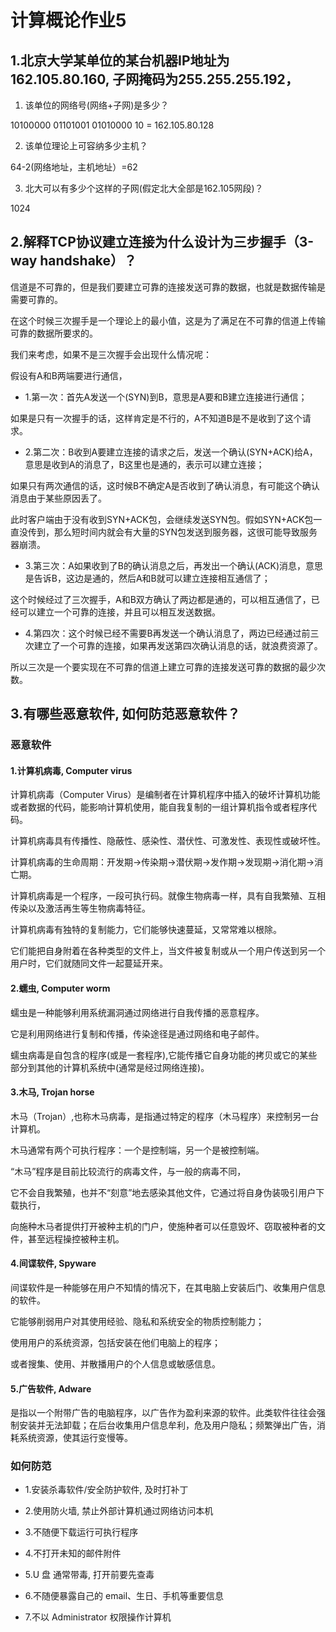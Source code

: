 # 计算概论作业5

## 1.北京大学某单位的某台机器IP地址为162.105.80.160, 子网掩码为255.255.255.192，

1) 该单位的网络号(网络+子网)是多少？

10100000 01101001 01010000 10  = 162.105.80.128

2) 该单位理论上可容纳多少主机？

64-2(网络地址，主机地址）=62

3) 北大可以有多少个这样的子网(假定北大全部是162.105网段)？

1024


## 2.解释TCP协议建立连接为什么设计为三步握手（3-way handshake）？

信道是不可靠的，但是我们要建立可靠的连接发送可靠的数据，也就是数据传输是需要可靠的。

在这个时候三次握手是一个理论上的最小值，这是为了满足在不可靠的信道上传输可靠的数据所要求的。

我们来考虑，如果不是三次握手会出现什么情况呢：

假设有A和B两端要进行通信， 

* 1.第一次：首先A发送一个(SYN)到B，意思是A要和B建立连接进行通信；

如果是只有一次握手的话，这样肯定是不行的，A不知道B是不是收到了这个请求。 

* 2.第二次：B收到A要建立连接的请求之后，发送一个确认(SYN+ACK)给A，意思是收到A的消息了，B这里也是通的，表示可以建立连接；

如果只有两次通信的话，这时候B不确定A是否收到了确认消息，有可能这个确认消息由于某些原因丢了。 

此时客户端由于没有收到SYN+ACK包，会继续发送SYN包。假如SYN+ACK包一直没传到，那么短时间内就会有大量的SYN包发送到服务器，这很可能导致服务器崩溃。


* 3.第三次：A如果收到了B的确认消息之后，再发出一个确认(ACK)消息，意思是告诉B，这边是通的，然后A和B就可以建立连接相互通信了；

这个时候经过了三次握手，A和B双方确认了两边都是通的，可以相互通信了，已经可以建立一个可靠的连接，并且可以相互发送数据。 

* 4.第四次：这个时候已经不需要B再发送一个确认消息了，两边已经通过前三次建立了一个可靠的连接，如果再发送第四次确认消息的话，就浪费资源了。

所以三次是一个要实现在不可靠的信道上建立可靠的连接发送可靠的数据的最少次数。




## 3.有哪些恶意软件, 如何防范恶意软件？

### 恶意软件

#### 1.计算机病毒, Computer virus

计算机病毒（Computer Virus）是编制者在计算机程序中插入的破坏计算机功能或者数据的代码，能影响计算机使用，能自我复制的一组计算机指令或者程序代码。

计算机病毒具有传播性、隐蔽性、感染性、潜伏性、可激发性、表现性或破坏性。

计算机病毒的生命周期：开发期→传染期→潜伏期→发作期→发现期→消化期→消亡期。

计算机病毒是一个程序，一段可执行码。就像生物病毒一样，具有自我繁殖、互相传染以及激活再生等生物病毒特征。

计算机病毒有独特的复制能力，它们能够快速蔓延，又常常难以根除。

它们能把自身附着在各种类型的文件上，当文件被复制或从一个用户传送到另一个用户时，它们就随同文件一起蔓延开来。

#### 2.蠕虫, Computer worm

蠕虫是一种能够利用系统漏洞通过网络进行自我传播的恶意程序。

它是利用网络进行复制和传播，传染途径是通过网络和电子邮件。

蠕虫病毒是自包含的程序(或是一套程序),它能传播它自身功能的拷贝或它的某些部分到其他的计算机系统中(通常是经过网络连接)。

#### 3.木马, Trojan horse

木马（Trojan）,也称木马病毒，是指通过特定的程序（木马程序）来控制另一台计算机。

木马通常有两个可执行程序：一个是控制端，另一个是被控制端。

“木马”程序是目前比较流行的病毒文件，与一般的病毒不同，

它不会自我繁殖，也并不“刻意”地去感染其他文件，它通过将自身伪装吸引用户下载执行，

向施种木马者提供打开被种主机的门户，使施种者可以任意毁坏、窃取被种者的文件，甚至远程操控被种主机。

#### 4.间谍软件, Spyware

间谍软件是一种能够在用户不知情的情况下，在其电脑上安装后门、收集用户信息的软件。

它能够削弱用户对其使用经验、隐私和系统安全的物质控制能力；

使用用户的系统资源，包括安装在他们电脑上的程序；

或者搜集、使用、并散播用户的个人信息或敏感信息。

#### 5.广告软件, Adware

是指以一个附带广告的电脑程序，以广告作为盈利来源的软件。此类软件往往会强制安装并无法卸载；在后台收集用户信息牟利，危及用户隐私；频繁弹出广告，消耗系统资源，使其运行变慢等。

### 如何防范

* 1.安装杀毒软件/安全防护软件, 及时打补丁

* 2.使用防火墙, 禁止外部计算机通过网络访问本机

* 3.不随便下载运行可执行程序

* 4.不打开未知的邮件附件

* 5.U 盘 通常带毒, 打开前要先查毒

* 6.不随便暴露自己的 email、生日、手机等重要信息

* 7.不以 Administrator 权限操作计算机


